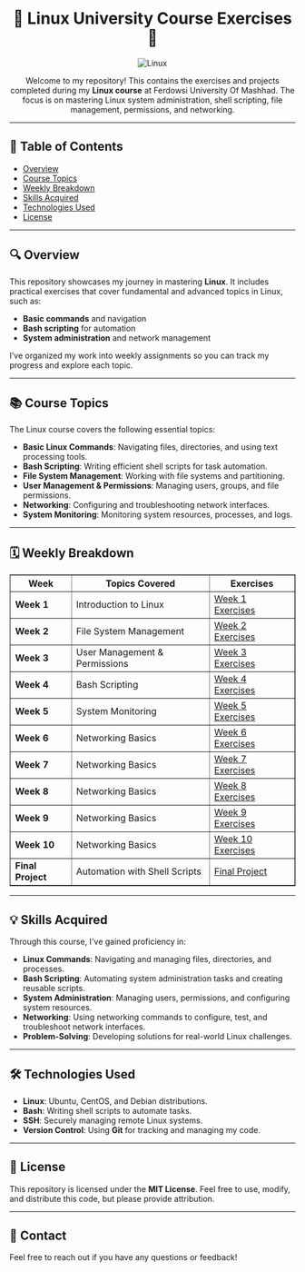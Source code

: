 <h1 align="center">🌟 Linux University Course Exercises 🌟</h1>

<p align="center">
  <img src="https://img.shields.io/badge/Linux-Exercises-blue?style=flat-square&logo=linux" alt="Linux">
</p>

<p align="center">
  Welcome to my repository! This contains the exercises and projects completed during my <strong>Linux course</strong> at Ferdowsi University Of Mashhad.
  The focus is on mastering Linux system administration, shell scripting, file management, permissions, and networking.
</p>

---

<h2>📖 Table of Contents</h2>

- <a href="#overview">Overview</a>
- <a href="#course-topics">Course Topics</a>
- <a href="#weekly-breakdown">Weekly Breakdown</a>
- <a href="#skills-acquired">Skills Acquired</a>
- <a href="#technologies-used">Technologies Used</a>
- <a href="#license">License</a>

---

<h2 id="overview">🔍 Overview</h2>

<p>
  This repository showcases my journey in mastering <strong>Linux</strong>. It includes practical exercises that cover fundamental and advanced topics in Linux, such as:
</p>

<ul>
  <li><strong>Basic commands</strong> and navigation</li>
  <li><strong>Bash scripting</strong> for automation</li>
  <li><strong>System administration</strong> and network management</li>
</ul>

<p>
  I’ve organized my work into weekly assignments so you can track my progress and explore each topic.
</p>

---

<h2 id="course-topics">📚 Course Topics</h2>

<p>The Linux course covers the following essential topics:</p>

<ul>
  <li><strong>Basic Linux Commands</strong>: Navigating files, directories, and using text processing tools.</li>
  <li><strong>Bash Scripting</strong>: Writing efficient shell scripts for task automation.</li>
  <li><strong>File System Management</strong>: Working with file systems and partitioning.</li>
  <li><strong>User Management & Permissions</strong>: Managing users, groups, and file permissions.</li>
  <li><strong>Networking</strong>: Configuring and troubleshooting network interfaces.</li>
  <li><strong>System Monitoring</strong>: Monitoring system resources, processes, and logs.</li>
</ul>

---

<h2 id="weekly-breakdown">🗓️ Weekly Breakdown</h2>

<table border="1" cellpadding="10">
  <thead>
    <tr>
      <th>Week</th>
      <th>Topics Covered</th>
      <th>Exercises</th>
    </tr>
  </thead>
  <tbody>
    <tr>
      <td><strong>Week 1</strong></td>
      <td>Introduction to Linux</td>
      <td><a href="./Week1">Week 1 Exercises</a></td>
    </tr>
    <tr>
      <td><strong>Week 2</strong></td>
      <td>File System Management</td>
      <td><a href="./Week2">Week 2 Exercises</a></td>
    </tr>
    <tr>
      <td><strong>Week 3</strong></td>
      <td>User Management & Permissions</td>
      <td><a href="./Week3">Week 3 Exercises</a></td>
    </tr>
    <tr>
      <td><strong>Week 4</strong></td>
      <td>Bash Scripting</td>
      <td><a href="./Week4">Week 4 Exercises</a></td>
    </tr>
    <tr>
      <td><strong>Week 5</strong></td>
      <td>System Monitoring</td>
      <td><a href="./Week5">Week 5 Exercises</a></td>
    </tr>
    <tr>
      <td><strong>Week 6</strong></td>
      <td>Networking Basics</td>
      <td><a href="./Week6">Week 6 Exercises</a></td>
    </tr>
    <tr>
      <td><strong>Week 7</strong></td>
      <td>Networking Basics</td>
      <td><a href="./Week6">Week 7 Exercises</a></td>
    </tr>
    <tr>
      <td><strong>Week 8</strong></td>
      <td>Networking Basics</td>
      <td><a href="./Week6">Week 8 Exercises</a></td>
    </tr>
    <tr>
      <td><strong>Week 9</strong></td>
      <td>Networking Basics</td>
      <td><a href="./Week6">Week 9 Exercises</a></td>
    </tr>
    <tr>
      <td><strong>Week 10</strong></td>
      <td>Networking Basics</td>
      <td><a href="./Week6">Week 10 Exercises</a></td>
    </tr>
    <tr>
      <td><strong>Final Project</strong></td>
      <td>Automation with Shell Scripts</td>
      <td><a href="./FinalProject">Final Project</a></td>
    </tr>
  </tbody>
</table>

---

<h2 id="skills-acquired">💡 Skills Acquired</h2>

<p>Through this course, I've gained proficiency in:</p>

<ul>
  <li><strong>Linux Commands</strong>: Navigating and managing files, directories, and processes.</li>
  <li><strong>Bash Scripting</strong>: Automating system administration tasks and creating reusable scripts.</li>
  <li><strong>System Administration</strong>: Managing users, permissions, and configuring system resources.</li>
  <li><strong>Networking</strong>: Using networking commands to configure, test, and troubleshoot network interfaces.</li>
  <li><strong>Problem-Solving</strong>: Developing solutions for real-world Linux challenges.</li>
</ul>

---

<h2 id="technologies-used">🛠️ Technologies Used</h2>

<ul>
  <li><strong>Linux</strong>: Ubuntu, CentOS, and Debian distributions.</li>
  <li><strong>Bash</strong>: Writing shell scripts to automate tasks.</li>
  <li><strong>SSH</strong>: Securely managing remote Linux systems.</li>
  <li><strong>Version Control</strong>: Using <strong>Git</strong> for tracking and managing my code.</li>
</ul>

---

<h2 id="license">📜 License</h2>

<p>This repository is licensed under the <strong>MIT License</strong>. Feel free to use, modify, and distribute this code, but please provide attribution.</p>

---

<h2>💬 Contact</h2>

<p>Feel free to reach out if you have any questions or feedback!</p>
